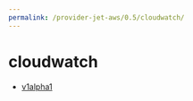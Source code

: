 ```yaml
---
permalink: /provider-jet-aws/0.5/cloudwatch/
---
```


# cloudwatch



* [v1alpha1](v1alpha1/index.md)